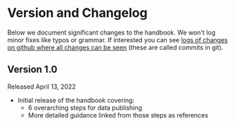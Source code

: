 # Version and Changelog

Below we document significant changes to the handbook. We won't log minor fixes like typos or grammar. If interested you can see [logs of changes on github where all changes can be seen](https://github.com/CA-Data/docs-publishers-guide/commits/main) (these are called commits in git).

## Version 1.0

Released April 13, 2022

* Initial release of the handbook covering:
  * 6 overarching steps for data publishing
  * More detailed guidance linked from those steps as references
